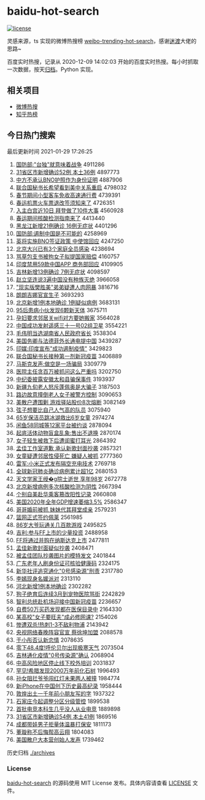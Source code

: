 # baidu-hot-search

[![license](https://img.shields.io/github/license/Arrackisarookie/baidu-hot-search)](https://github.com/Arrackisarookie/baidu-hot-search/blob/master/LICENSE)

灵感来源，ts 实现的微博热搜榜 [weibo-trending-hot-search](https://github.com/justjavac/weibo-trending-hot-search)，感谢[迷渡](https://github.com/justjavac)大佬的思路~

百度实时热搜，记录从 2020-12-09 14:02:03 开始的百度实时热搜。每小时抓取一次数据，按天[归档](./archives)。Python 实现。

## 相关项目
+ [微博热搜](https://github.com/Arrackisarookie/weibo-hot-search)
+ [知乎热榜](https://github.com/Arrackisarookie/zhihu-top-search)

## 今日热门搜索

<!-- Rank Begin -->

最后更新时间 2021-01-29 17:26:25

1. [国防部:"台独"就意味着战争](http://www.baidu.com/baidu?cl=3&tn=SE_baiduhomet8_jmjb7mjw&rsv_dl=fyb_top&fr=top1000&wd=%B9%FA%B7%C0%B2%BF%3A%22%CC%A8%B6%C0%22%BE%CD%D2%E2%CE%B6%D7%C5%D5%BD%D5%F9) 4911286
1. [31省区市新增确诊52例 本土36例](http://www.baidu.com/baidu?cl=3&tn=SE_baiduhomet8_jmjb7mjw&rsv_dl=fyb_top&fr=top1000&wd=31%CA%A1%C7%F8%CA%D0%D0%C2%D4%F6%C8%B7%D5%EF52%C0%FD%20%B1%BE%CD%C136%C0%FD) 4897773
1. [中方不承认BNO护照作为身份证明](http://www.baidu.com/baidu?cl=3&tn=SE_baiduhomet8_jmjb7mjw&rsv_dl=fyb_top&fr=top1000&wd=%D6%D0%B7%BD%B2%BB%B3%D0%C8%CFBNO%BB%A4%D5%D5%D7%F7%CE%AA%C9%ED%B7%DD%D6%A4%C3%F7) 4887906
1. [联合国秘书长希望看到美中关系重启](http://www.baidu.com/baidu?cl=3&tn=SE_baiduhomet8_jmjb7mjw&rsv_dl=fyb_top&fr=top1000&wd=%C1%AA%BA%CF%B9%FA%C3%D8%CA%E9%B3%A4%CF%A3%CD%FB%BF%B4%B5%BD%C3%C0%D6%D0%B9%D8%CF%B5%D6%D8%C6%F4) 4798032
1. [春节期间小型客车免收高速通行费](http://www.baidu.com/baidu?cl=3&tn=SE_baiduhomet8_jmjb7mjw&rsv_dl=fyb_top&fr=top1000&wd=%B4%BA%BD%DA%C6%DA%BC%E4%D0%A1%D0%CD%BF%CD%B3%B5%C3%E2%CA%D5%B8%DF%CB%D9%CD%A8%D0%D0%B7%D1) 4739391
1. [春运机票火车票退改签须知来了](http://www.baidu.com/baidu?cl=3&tn=SE_baiduhomet8_jmjb7mjw&rsv_dl=fyb_top&fr=top1000&wd=%B4%BA%D4%CB%BB%FA%C6%B1%BB%F0%B3%B5%C6%B1%CD%CB%B8%C4%C7%A9%D0%EB%D6%AA%C0%B4%C1%CB) 4726351
1. [入主白宫近10日 拜登做了10件大事](http://www.baidu.com/baidu?cl=3&tn=SE_baiduhomet8_jmjb7mjw&rsv_dl=fyb_top&fr=top1000&wd=%C8%EB%D6%F7%B0%D7%B9%AC%BD%FC10%C8%D5%20%B0%DD%B5%C7%D7%F6%C1%CB10%BC%FE%B4%F3%CA%C2) 4560928
1. [春运期间核酸检测指南来了](http://www.baidu.com/baidu?cl=3&tn=SE_baiduhomet8_jmjb7mjw&rsv_dl=fyb_top&fr=top1000&wd=%B4%BA%D4%CB%C6%DA%BC%E4%BA%CB%CB%E1%BC%EC%B2%E2%D6%B8%C4%CF%C0%B4%C1%CB) 4413440
1. [黑龙江新增21例确诊 16例无症状](http://www.baidu.com/baidu?cl=3&tn=SE_baiduhomet8_jmjb7mjw&rsv_dl=fyb_top&fr=top1000&wd=%BA%DA%C1%FA%BD%AD%D0%C2%D4%F621%C0%FD%C8%B7%D5%EF%2016%C0%FD%CE%DE%D6%A2%D7%B4) 4401296
1. [国防部:遏制中国是不可能的](http://www.baidu.com/baidu?cl=3&tn=SE_baiduhomet8_jmjb7mjw&rsv_dl=fyb_top&fr=top1000&wd=%B9%FA%B7%C0%B2%BF%3A%B6%F4%D6%C6%D6%D0%B9%FA%CA%C7%B2%BB%BF%C9%C4%DC%B5%C4) 4258969
1. [英将实施BNO签证政策 中使馆回应](http://www.baidu.com/baidu?cl=3&tn=SE_baiduhomet8_jmjb7mjw&rsv_dl=fyb_top&fr=top1000&wd=%D3%A2%BD%AB%CA%B5%CA%A9BNO%C7%A9%D6%A4%D5%FE%B2%DF%20%D6%D0%CA%B9%B9%DD%BB%D8%D3%A6) 4247250
1. [北京大兴已有3个家庭全员感染](http://www.baidu.com/baidu?cl=3&tn=SE_baiduhomet8_jmjb7mjw&rsv_dl=fyb_top&fr=top1000&wd=%B1%B1%BE%A9%B4%F3%D0%CB%D2%D1%D3%D03%B8%F6%BC%D2%CD%A5%C8%AB%D4%B1%B8%D0%C8%BE) 4238694
1. [骂草包支书被拘女子拟提国家赔偿](http://www.baidu.com/baidu?cl=3&tn=SE_baiduhomet8_jmjb7mjw&rsv_dl=fyb_top&fr=top1000&wd=%C2%EE%B2%DD%B0%FC%D6%A7%CA%E9%B1%BB%BE%D0%C5%AE%D7%D3%C4%E2%CC%E1%B9%FA%BC%D2%C5%E2%B3%A5) 4160757
1. [印度禁用59款中国APP 商务部回应](http://www.baidu.com/baidu?cl=3&tn=SE_baiduhomet8_jmjb7mjw&rsv_dl=fyb_top&fr=top1000&wd=%D3%A1%B6%C8%BD%FB%D3%C359%BF%EE%D6%D0%B9%FAAPP%20%C9%CC%CE%F1%B2%BF%BB%D8%D3%A6) 4109905
1. [吉林新增13例确诊 7例无症状](http://www.baidu.com/baidu?cl=3&tn=SE_baiduhomet8_jmjb7mjw&rsv_dl=fyb_top&fr=top1000&wd=%BC%AA%C1%D6%D0%C2%D4%F613%C0%FD%C8%B7%D5%EF%207%C0%FD%CE%DE%D6%A2%D7%B4) 4098597
1. [赵立坚连说3遍中国没有种族灭绝](http://www.baidu.com/baidu?cl=3&tn=SE_baiduhomet8_jmjb7mjw&rsv_dl=fyb_top&fr=top1000&wd=%D5%D4%C1%A2%BC%E1%C1%AC%CB%B53%B1%E9%D6%D0%B9%FA%C3%BB%D3%D0%D6%D6%D7%E5%C3%F0%BE%F8) 3966058
1. ["现实版樊胜美"弟弟疑遭人肉网暴](http://www.baidu.com/baidu?cl=3&tn=SE_baiduhomet8_jmjb7mjw&rsv_dl=fyb_top&fr=top1000&wd=%22%CF%D6%CA%B5%B0%E6%B7%AE%CA%A4%C3%C0%22%B5%DC%B5%DC%D2%C9%D4%E2%C8%CB%C8%E2%CD%F8%B1%A9) 3816716
1. [朗朗吉娜官宣生子](http://www.baidu.com/baidu?cl=3&tn=SE_baiduhomet8_jmjb7mjw&rsv_dl=fyb_top&fr=top1000&wd=%C0%CA%C0%CA%BC%AA%C4%C8%B9%D9%D0%FB%C9%FA%D7%D3) 3693293
1. [北京新增1例本地确诊 1例疑似病例](http://www.baidu.com/baidu?cl=3&tn=SE_baiduhomet8_jmjb7mjw&rsv_dl=fyb_top&fr=top1000&wd=%B1%B1%BE%A9%D0%C2%D4%F61%C0%FD%B1%BE%B5%D8%C8%B7%D5%EF%201%C0%FD%D2%C9%CB%C6%B2%A1%C0%FD) 3683131
1. [95后患病小伙发现6颗新天体](http://www.baidu.com/baidu?cl=3&tn=SE_baiduhomet8_jmjb7mjw&rsv_dl=fyb_top&fr=top1000&wd=95%BA%F3%BB%BC%B2%A1%D0%A1%BB%EF%B7%A2%CF%D66%BF%C5%D0%C2%CC%EC%CC%E5) 3675711
1. [孕妇要求邻居关wifi对方要她搬家](http://www.baidu.com/baidu?cl=3&tn=SE_baiduhomet8_jmjb7mjw&rsv_dl=fyb_top&fr=top1000&wd=%D4%D0%B8%BE%D2%AA%C7%F3%C1%DA%BE%D3%B9%D8wifi%B6%D4%B7%BD%D2%AA%CB%FD%B0%E1%BC%D2) 3564028
1. [中国成功发射遥感三十一号02组卫星](http://www.baidu.com/baidu?cl=3&tn=SE_baiduhomet8_jmjb7mjw&rsv_dl=fyb_top&fr=top1000&wd=%D6%D0%B9%FA%B3%C9%B9%A6%B7%A2%C9%E4%D2%A3%B8%D0%C8%FD%CA%AE%D2%BB%BA%C502%D7%E9%CE%C0%D0%C7) 3554221
1. [毛伟明当选湖南省人民政府省长](http://www.baidu.com/baidu?cl=3&tn=SE_baiduhomet8_jmjb7mjw&rsv_dl=fyb_top&fr=top1000&wd=%C3%AB%CE%B0%C3%F7%B5%B1%D1%A1%BA%FE%C4%CF%CA%A1%C8%CB%C3%F1%D5%FE%B8%AE%CA%A1%B3%A4) 3538304
1. [美国务卿与法德菲外长通电提中国](http://www.baidu.com/baidu?cl=3&tn=SE_baiduhomet8_jmjb7mjw&rsv_dl=fyb_top&fr=top1000&wd=%C3%C0%B9%FA%CE%F1%C7%E4%D3%EB%B7%A8%B5%C2%B7%C6%CD%E2%B3%A4%CD%A8%B5%E7%CC%E1%D6%D0%B9%FA) 3439287
1. [印媒:印度宣布"成功遏制疫情"](http://www.baidu.com/baidu?cl=3&tn=SE_baiduhomet8_jmjb7mjw&rsv_dl=fyb_top&fr=top1000&wd=%D3%A1%C3%BD%3A%D3%A1%B6%C8%D0%FB%B2%BC%22%B3%C9%B9%A6%B6%F4%D6%C6%D2%DF%C7%E9%22) 3429823
1. [联合国秘书长接种第一剂新冠疫苗](http://www.baidu.com/baidu?cl=3&tn=SE_baiduhomet8_jmjb7mjw&rsv_dl=fyb_top&fr=top1000&wd=%C1%AA%BA%CF%B9%FA%C3%D8%CA%E9%B3%A4%BD%D3%D6%D6%B5%DA%D2%BB%BC%C1%D0%C2%B9%DA%D2%DF%C3%E7) 3406889
1. [马斯克发声:做空是一场骗局](http://www.baidu.com/baidu?cl=3&tn=SE_baiduhomet8_jmjb7mjw&rsv_dl=fyb_top&fr=top1000&wd=%C2%ED%CB%B9%BF%CB%B7%A2%C9%F9%3A%D7%F6%BF%D5%CA%C7%D2%BB%B3%A1%C6%AD%BE%D6) 3309779
1. [医院主任贪百万被抓问这么严重吗](http://www.baidu.com/baidu?cl=3&tn=SE_baiduhomet8_jmjb7mjw&rsv_dl=fyb_top&fr=top1000&wd=%D2%BD%D4%BA%D6%F7%C8%CE%CC%B0%B0%D9%CD%F2%B1%BB%D7%A5%CE%CA%D5%E2%C3%B4%D1%CF%D6%D8%C2%F0) 3202750
1. [中纪委披露安徽太和县骗保事件](http://www.baidu.com/baidu?cl=3&tn=SE_baiduhomet8_jmjb7mjw&rsv_dl=fyb_top&fr=top1000&wd=%D6%D0%BC%CD%CE%AF%C5%FB%C2%B6%B0%B2%BB%D5%CC%AB%BA%CD%CF%D8%C6%AD%B1%A3%CA%C2%BC%FE) 3193937
1. [新疆九旬老人怒斥蓬佩奥是大骗子](http://www.baidu.com/baidu?cl=3&tn=SE_baiduhomet8_jmjb7mjw&rsv_dl=fyb_top&fr=top1000&wd=%D0%C2%BD%AE%BE%C5%D1%AE%C0%CF%C8%CB%C5%AD%B3%E2%C5%EE%C5%E5%B0%C2%CA%C7%B4%F3%C6%AD%D7%D3) 3187503
1. [路边故意撞倒老人女子被警方控制](http://www.baidu.com/baidu?cl=3&tn=SE_baiduhomet8_jmjb7mjw&rsv_dl=fyb_top&fr=top1000&wd=%C2%B7%B1%DF%B9%CA%D2%E2%D7%B2%B5%B9%C0%CF%C8%CB%C5%AE%D7%D3%B1%BB%BE%AF%B7%BD%BF%D8%D6%C6) 3090653
1. [美散户遭围剿 游戏驿站股价8次熔断](http://www.baidu.com/baidu?cl=3&tn=SE_baiduhomet8_jmjb7mjw&rsv_dl=fyb_top&fr=top1000&wd=%C3%C0%C9%A2%BB%A7%D4%E2%CE%A7%BD%CB%20%D3%CE%CF%B7%E6%E4%D5%BE%B9%C9%BC%DB8%B4%CE%C8%DB%B6%CF) 3082149
1. [弦子想要比自己人气高的队员](http://www.baidu.com/baidu?cl=3&tn=SE_baiduhomet8_jmjb7mjw&rsv_dl=fyb_top&fr=top1000&wd=%CF%D2%D7%D3%CF%EB%D2%AA%B1%C8%D7%D4%BC%BA%C8%CB%C6%F8%B8%DF%B5%C4%B6%D3%D4%B1) 3075940
1. [65岁保洁员跳冰湖救出6岁女童](http://www.baidu.com/baidu?cl=3&tn=SE_baiduhomet8_jmjb7mjw&rsv_dl=fyb_top&fr=top1000&wd=65%CB%EA%B1%A3%BD%E0%D4%B1%CC%F8%B1%F9%BA%FE%BE%C8%B3%F66%CB%EA%C5%AE%CD%AF) 2974274
1. [闲鱼58同城等12家平台被约谈](http://www.baidu.com/baidu?cl=3&tn=SE_baiduhomet8_jmjb7mjw&rsv_dl=fyb_top&fr=top1000&wd=%CF%D0%D3%E358%CD%AC%B3%C7%B5%C812%BC%D2%C6%BD%CC%A8%B1%BB%D4%BC%CC%B8) 2878094
1. [起底活体动物盲盒乱象:售出不退换](http://www.baidu.com/baidu?cl=3&tn=SE_baiduhomet8_jmjb7mjw&rsv_dl=fyb_top&fr=top1000&wd=%C6%F0%B5%D7%BB%EE%CC%E5%B6%AF%CE%EF%C3%A4%BA%D0%C2%D2%CF%F3%3A%CA%DB%B3%F6%B2%BB%CD%CB%BB%BB) 2870174
1. [女子轻生被救下后遭闺蜜打耳光](http://www.baidu.com/baidu?cl=3&tn=SE_baiduhomet8_jmjb7mjw&rsv_dl=fyb_top&fr=top1000&wd=%C5%AE%D7%D3%C7%E1%C9%FA%B1%BB%BE%C8%CF%C2%BA%F3%D4%E2%B9%EB%C3%DB%B4%F2%B6%FA%B9%E2) 2864392
1. [孟佳工作室道歉 承认新歌封面抄袭](http://www.baidu.com/baidu?cl=3&tn=SE_baiduhomet8_jmjb7mjw&rsv_dl=fyb_top&fr=top1000&wd=%C3%CF%BC%D1%B9%A4%D7%F7%CA%D2%B5%C0%C7%B8%20%B3%D0%C8%CF%D0%C2%B8%E8%B7%E2%C3%E6%B3%AD%CF%AE) 2857321
1. [女童疑遭邻居性侵死亡 嫌疑人被抓](http://www.baidu.com/baidu?cl=3&tn=SE_baiduhomet8_jmjb7mjw&rsv_dl=fyb_top&fr=top1000&wd=%C5%AE%CD%AF%D2%C9%D4%E2%C1%DA%BE%D3%D0%D4%C7%D6%CB%C0%CD%F6%20%CF%D3%D2%C9%C8%CB%B1%BB%D7%A5) 2777360
1. [雷军:小米正式发布隔空充电技术](http://www.baidu.com/baidu?cl=3&tn=SE_baiduhomet8_jmjb7mjw&rsv_dl=fyb_top&fr=top1000&wd=%C0%D7%BE%FC%3A%D0%A1%C3%D7%D5%FD%CA%BD%B7%A2%B2%BC%B8%F4%BF%D5%B3%E4%B5%E7%BC%BC%CA%F5) 2769718
1. [全球新冠肺炎确诊病例累计超1亿](http://www.baidu.com/baidu?cl=3&tn=SE_baiduhomet8_jmjb7mjw&rsv_dl=fyb_top&fr=top1000&wd=%C8%AB%C7%F2%D0%C2%B9%DA%B7%CE%D1%D7%C8%B7%D5%EF%B2%A1%C0%FD%C0%DB%BC%C6%B3%AC1%D2%DA) 2680153
1. [天文学家王绶�g院士逝世 享年98岁](http://www.baidu.com/baidu?cl=3&tn=SE_baiduhomet8_jmjb7mjw&rsv_dl=fyb_top&fr=top1000&wd=%CC%EC%CE%C4%D1%A7%BC%D2%CD%F5%E7%B7%ACg%D4%BA%CA%BF%CA%C5%CA%C0%20%CF%ED%C4%EA98%CB%EA) 2672778
1. [北京新增病例多次核酸检测为阴性](http://www.baidu.com/baidu?cl=3&tn=SE_baiduhomet8_jmjb7mjw&rsv_dl=fyb_top&fr=top1000&wd=%B1%B1%BE%A9%D0%C2%D4%F6%B2%A1%C0%FD%B6%E0%B4%CE%BA%CB%CB%E1%BC%EC%B2%E2%CE%AA%D2%F5%D0%D4) 2667394
1. [个别自美赴华乘客篡改阳性记录](http://www.baidu.com/baidu?cl=3&tn=SE_baiduhomet8_jmjb7mjw&rsv_dl=fyb_top&fr=top1000&wd=%B8%F6%B1%F0%D7%D4%C3%C0%B8%B0%BB%AA%B3%CB%BF%CD%B4%DB%B8%C4%D1%F4%D0%D4%BC%C7%C2%BC) 2660808
1. [美国2020年全年GDP增速萎缩3.5%](http://www.baidu.com/baidu?cl=3&tn=SE_baiduhomet8_jmjb7mjw&rsv_dl=fyb_top&fr=top1000&wd=%C3%C0%B9%FA2020%C4%EA%C8%AB%C4%EAGDP%D4%F6%CB%D9%CE%AE%CB%F53.5%25) 2586347
1. [哥哥婚前被抓 妹妹代其拜堂成亲](http://www.baidu.com/baidu?cl=3&tn=SE_baiduhomet8_jmjb7mjw&rsv_dl=fyb_top&fr=top1000&wd=%B8%E7%B8%E7%BB%E9%C7%B0%B1%BB%D7%A5%20%C3%C3%C3%C3%B4%FA%C6%E4%B0%DD%CC%C3%B3%C9%C7%D7) 2579231
1. [篮网正式签约佩莱](http://www.baidu.com/baidu?cl=3&tn=SE_baiduhomet8_jmjb7mjw&rsv_dl=fyb_top&fr=top1000&wd=%C0%BA%CD%F8%D5%FD%CA%BD%C7%A9%D4%BC%C5%E5%C0%B3) 2561985
1. [86岁大爷玩通关几百款游戏](http://www.baidu.com/baidu?cl=3&tn=SE_baiduhomet8_jmjb7mjw&rsv_dl=fyb_top&fr=top1000&wd=86%CB%EA%B4%F3%D2%AF%CD%E6%CD%A8%B9%D8%BC%B8%B0%D9%BF%EE%D3%CE%CF%B7) 2495825
1. [吉利:参与FF上市的少量投资](http://www.baidu.com/baidu?cl=3&tn=SE_baiduhomet8_jmjb7mjw&rsv_dl=fyb_top&fr=top1000&wd=%BC%AA%C0%FB%3A%B2%CE%D3%EBFF%C9%CF%CA%D0%B5%C4%C9%D9%C1%BF%CD%B6%D7%CA) 2488958
1. [FF将通过并购在纳斯达克上市](http://www.baidu.com/baidu?cl=3&tn=SE_baiduhomet8_jmjb7mjw&rsv_dl=fyb_top&fr=top1000&wd=FF%BD%AB%CD%A8%B9%FD%B2%A2%B9%BA%D4%DA%C4%C9%CB%B9%B4%EF%BF%CB%C9%CF%CA%D0) 2477811
1. [孟佳新歌封面疑似抄袭](http://www.baidu.com/baidu?cl=3&tn=SE_baiduhomet8_jmjb7mjw&rsv_dl=fyb_top&fr=top1000&wd=%C3%CF%BC%D1%D0%C2%B8%E8%B7%E2%C3%E6%D2%C9%CB%C6%B3%AD%CF%AE) 2408471
1. [被孟佳团队抄袭图片的模特发文](http://www.baidu.com/baidu?cl=3&tn=SE_baiduhomet8_jmjb7mjw&rsv_dl=fyb_top&fr=top1000&wd=%B1%BB%C3%CF%BC%D1%CD%C5%B6%D3%B3%AD%CF%AE%CD%BC%C6%AC%B5%C4%C4%A3%CC%D8%B7%A2%CE%C4) 2401844
1. [广东老年人刷身份证可核验健康码](http://www.baidu.com/baidu?cl=3&tn=SE_baiduhomet8_jmjb7mjw&rsv_dl=fyb_top&fr=top1000&wd=%B9%E3%B6%AB%C0%CF%C4%EA%C8%CB%CB%A2%C9%ED%B7%DD%D6%A4%BF%C9%BA%CB%D1%E9%BD%A1%BF%B5%C2%EB) 2324175
1. [新华社评追究通化"0号感染源"刑责](http://www.baidu.com/baidu?cl=3&tn=SE_baiduhomet8_jmjb7mjw&rsv_dl=fyb_top&fr=top1000&wd=%D0%C2%BB%AA%C9%E7%C6%C0%D7%B7%BE%BF%CD%A8%BB%AF%220%BA%C5%B8%D0%C8%BE%D4%B4%22%D0%CC%D4%F0) 2317780
1. [李嫣现身名媛派对](http://www.baidu.com/baidu?cl=3&tn=SE_baiduhomet8_jmjb7mjw&rsv_dl=fyb_top&fr=top1000&wd=%C0%EE%E6%CC%CF%D6%C9%ED%C3%FB%E6%C2%C5%C9%B6%D4) 2313110
1. [河北新增1例本地确诊](http://www.baidu.com/baidu?cl=3&tn=SE_baiduhomet8_jmjb7mjw&rsv_dl=fyb_top&fr=top1000&wd=%BA%D3%B1%B1%D0%C2%D4%F61%C0%FD%B1%BE%B5%D8%C8%B7%D5%EF) 2302282
1. [狗子绝育后连续3月到宠物医院骂街](http://www.baidu.com/baidu?cl=3&tn=SE_baiduhomet8_jmjb7mjw&rsv_dl=fyb_top&fr=top1000&wd=%B9%B7%D7%D3%BE%F8%D3%FD%BA%F3%C1%AC%D0%F83%D4%C2%B5%BD%B3%E8%CE%EF%D2%BD%D4%BA%C2%EE%BD%D6) 2242829
1. [智利总统赴机场迎接中国新冠疫苗](http://www.baidu.com/baidu?cl=3&tn=SE_baiduhomet8_jmjb7mjw&rsv_dl=fyb_top&fr=top1000&wd=%D6%C7%C0%FB%D7%DC%CD%B3%B8%B0%BB%FA%B3%A1%D3%AD%BD%D3%D6%D0%B9%FA%D0%C2%B9%DA%D2%DF%C3%E7) 2236657
1. [自费50万买药发现都在医保目录中](http://www.baidu.com/baidu?cl=3&tn=SE_baiduhomet8_jmjb7mjw&rsv_dl=fyb_top&fr=top1000&wd=%D7%D4%B7%D150%CD%F2%C2%F2%D2%A9%B7%A2%CF%D6%B6%BC%D4%DA%D2%BD%B1%A3%C4%BF%C2%BC%D6%D0) 2164330
1. [某高校"女子要旺夫"成必修网课?](http://www.baidu.com/baidu?cl=3&tn=SE_baiduhomet8_jmjb7mjw&rsv_dl=fyb_top&fr=top1000&wd=%C4%B3%B8%DF%D0%A3%22%C5%AE%D7%D3%D2%AA%CD%FA%B7%F2%22%B3%C9%B1%D8%D0%DE%CD%F8%BF%CE%3F) 2154026
1. [惨遭双杀!热刺1-3不敌利物浦](http://www.baidu.com/baidu?cl=3&tn=SE_baiduhomet8_jmjb7mjw&rsv_dl=fyb_top&fr=top1000&wd=%B2%D2%D4%E2%CB%AB%C9%B1%21%C8%C8%B4%CC1-3%B2%BB%B5%D0%C0%FB%CE%EF%C6%D6) 2143942
1. [央视网络春晚阵容官宣 蔡徐坤加盟](http://www.baidu.com/baidu?cl=3&tn=SE_baiduhomet8_jmjb7mjw&rsv_dl=fyb_top&fr=top1000&wd=%D1%EB%CA%D3%CD%F8%C2%E7%B4%BA%CD%ED%D5%F3%C8%DD%B9%D9%D0%FB%20%B2%CC%D0%EC%C0%A4%BC%D3%C3%CB) 2088578
1. [于小彤否认新恋情](http://www.baidu.com/baidu?cl=3&tn=SE_baiduhomet8_jmjb7mjw&rsv_dl=fyb_top&fr=top1000&wd=%D3%DA%D0%A1%CD%AE%B7%F1%C8%CF%D0%C2%C1%B5%C7%E9) 2078635
1. [零下48.4度!呼伦贝尔出现极寒天气](http://www.baidu.com/baidu?cl=3&tn=SE_baiduhomet8_jmjb7mjw&rsv_dl=fyb_top&fr=top1000&wd=%C1%E3%CF%C248.4%B6%C8%21%BA%F4%C2%D7%B1%B4%B6%FB%B3%F6%CF%D6%BC%AB%BA%AE%CC%EC%C6%F8) 2073504
1. [吉林通化疫情"0号传染源"确认](http://www.baidu.com/baidu?cl=3&tn=SE_baiduhomet8_jmjb7mjw&rsv_dl=fyb_top&fr=top1000&wd=%BC%AA%C1%D6%CD%A8%BB%AF%D2%DF%C7%E9%220%BA%C5%B4%AB%C8%BE%D4%B4%22%C8%B7%C8%CF) 2068904
1. [中高风险地区停止线下校外培训](http://www.baidu.com/baidu?cl=3&tn=SE_baiduhomet8_jmjb7mjw&rsv_dl=fyb_top&fr=top1000&wd=%D6%D0%B8%DF%B7%E7%CF%D5%B5%D8%C7%F8%CD%A3%D6%B9%CF%DF%CF%C2%D0%A3%CD%E2%C5%E0%D1%B5) 2031837
1. [罕见!希腊发现2000万年前化石树](http://www.baidu.com/baidu?cl=3&tn=SE_baiduhomet8_jmjb7mjw&rsv_dl=fyb_top&fr=top1000&wd=%BA%B1%BC%FB%21%CF%A3%C0%B0%B7%A2%CF%D62000%CD%F2%C4%EA%C7%B0%BB%AF%CA%AF%CA%F7) 1996493
1. [孙女阻拦爷爷闯红灯未果两人被撞](http://www.baidu.com/baidu?cl=3&tn=SE_baiduhomet8_jmjb7mjw&rsv_dl=fyb_top&fr=top1000&wd=%CB%EF%C5%AE%D7%E8%C0%B9%D2%AF%D2%AF%B4%B3%BA%EC%B5%C6%CE%B4%B9%FB%C1%BD%C8%CB%B1%BB%D7%B2) 1984774
1. [新iPhone在中国创下历史最高纪录](http://www.baidu.com/baidu?cl=3&tn=SE_baiduhomet8_jmjb7mjw&rsv_dl=fyb_top&fr=top1000&wd=%D0%C2iPhone%D4%DA%D6%D0%B9%FA%B4%B4%CF%C2%C0%FA%CA%B7%D7%EE%B8%DF%BC%CD%C2%BC) 1958444
1. [敦煌出土一千年前小朋友写的字](http://www.baidu.com/baidu?cl=3&tn=SE_baiduhomet8_jmjb7mjw&rsv_dl=fyb_top&fr=top1000&wd=%B6%D8%BB%CD%B3%F6%CD%C1%D2%BB%C7%A7%C4%EA%C7%B0%D0%A1%C5%F3%D3%D1%D0%B4%B5%C4%D7%D6) 1937322
1. [石家庄今起调整分区分级管控](http://www.baidu.com/baidu?cl=3&tn=SE_baiduhomet8_jmjb7mjw&rsv_dl=fyb_top&fr=top1000&wd=%CA%AF%BC%D2%D7%AF%BD%F1%C6%F0%B5%F7%D5%FB%B7%D6%C7%F8%B7%D6%BC%B6%B9%DC%BF%D8) 1899538
1. [首批电竞本科生几乎没人从业电竞](http://www.baidu.com/baidu?cl=3&tn=SE_baiduhomet8_jmjb7mjw&rsv_dl=fyb_top&fr=top1000&wd=%CA%D7%C5%FA%B5%E7%BE%BA%B1%BE%BF%C6%C9%FA%BC%B8%BA%F5%C3%BB%C8%CB%B4%D3%D2%B5%B5%E7%BE%BA) 1889898
1. [31省区市新增确诊54例 本土41例](http://www.baidu.com/baidu?cl=3&tn=SE_baiduhomet8_jmjb7mjw&rsv_dl=fyb_top&fr=top1000&wd=31%CA%A1%C7%F8%CA%D0%D0%C2%D4%F6%C8%B7%D5%EF54%C0%FD%20%B1%BE%CD%C141%C0%FD) 1869516
1. [成都带娃男子拒量体温暴打保安](http://www.baidu.com/baidu?cl=3&tn=SE_baiduhomet8_jmjb7mjw&rsv_dl=fyb_top&fr=top1000&wd=%B3%C9%B6%BC%B4%F8%CD%DE%C4%D0%D7%D3%BE%DC%C1%BF%CC%E5%CE%C2%B1%A9%B4%F2%B1%A3%B0%B2) 1811173
1. [董璇称不后悔帮高云翔](http://www.baidu.com/baidu?cl=3&tn=SE_baiduhomet8_jmjb7mjw&rsv_dl=fyb_top&fr=top1000&wd=%B6%AD%E8%AF%B3%C6%B2%BB%BA%F3%BB%DA%B0%EF%B8%DF%D4%C6%CF%E8) 1804083
1. [美国散户大本营创始人发声](http://www.baidu.com/baidu?cl=3&tn=SE_baiduhomet8_jmjb7mjw&rsv_dl=fyb_top&fr=top1000&wd=%C3%C0%B9%FA%C9%A2%BB%A7%B4%F3%B1%BE%D3%AA%B4%B4%CA%BC%C8%CB%B7%A2%C9%F9) 1739462
<!-- Rank End -->

历史归档 [./archives](./archives)

### License

[baidu-hot-search](https://github.com/Arrackisarookie/baidu-hot-search) 的源码使用 MIT License 发布。具体内容请查看 [LICENSE](./LICENSE) 文件。
